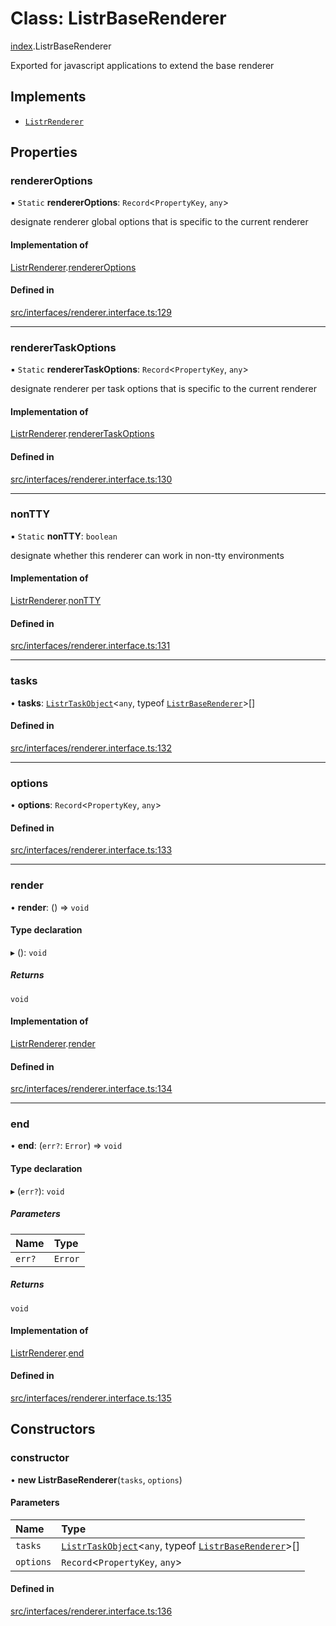 # Class: ListrBaseRenderer

[index](../modules/index.md).ListrBaseRenderer

Exported for javascript applications to extend the base renderer

## Implements

- [`ListrRenderer`](index.ListrRenderer.md)

## Properties

### rendererOptions

▪ `Static` **rendererOptions**: `Record`<`PropertyKey`, `any`\>

designate renderer global options that is specific to the current renderer

#### Implementation of

[ListrRenderer](index.ListrRenderer.md).[rendererOptions](index.ListrRenderer.md#rendereroptions)

#### Defined in

[src/interfaces/renderer.interface.ts:129](https://github.com/cenk1cenk2/listr2/blob/a554689/src/interfaces/renderer.interface.ts#L129)

___

### rendererTaskOptions

▪ `Static` **rendererTaskOptions**: `Record`<`PropertyKey`, `any`\>

designate renderer per task options that is specific to the current renderer

#### Implementation of

[ListrRenderer](index.ListrRenderer.md).[rendererTaskOptions](index.ListrRenderer.md#renderertaskoptions)

#### Defined in

[src/interfaces/renderer.interface.ts:130](https://github.com/cenk1cenk2/listr2/blob/a554689/src/interfaces/renderer.interface.ts#L130)

___

### nonTTY

▪ `Static` **nonTTY**: `boolean`

designate whether this renderer can work in non-tty environments

#### Implementation of

[ListrRenderer](index.ListrRenderer.md).[nonTTY](index.ListrRenderer.md#nontty)

#### Defined in

[src/interfaces/renderer.interface.ts:131](https://github.com/cenk1cenk2/listr2/blob/a554689/src/interfaces/renderer.interface.ts#L131)

___

### tasks

• **tasks**: [`ListrTaskObject`](index.ListrTaskObject.md)<`any`, typeof [`ListrBaseRenderer`](index.ListrBaseRenderer.md)\>[]

#### Defined in

[src/interfaces/renderer.interface.ts:132](https://github.com/cenk1cenk2/listr2/blob/a554689/src/interfaces/renderer.interface.ts#L132)

___

### options

• **options**: `Record`<`PropertyKey`, `any`\>

#### Defined in

[src/interfaces/renderer.interface.ts:133](https://github.com/cenk1cenk2/listr2/blob/a554689/src/interfaces/renderer.interface.ts#L133)

___

### render

• **render**: () => `void`

#### Type declaration

▸ (): `void`

##### Returns

`void`

#### Implementation of

[ListrRenderer](index.ListrRenderer.md).[render](index.ListrRenderer.md#render)

#### Defined in

[src/interfaces/renderer.interface.ts:134](https://github.com/cenk1cenk2/listr2/blob/a554689/src/interfaces/renderer.interface.ts#L134)

___

### end

• **end**: (`err?`: `Error`) => `void`

#### Type declaration

▸ (`err?`): `void`

##### Parameters

| Name | Type |
| :------ | :------ |
| `err?` | `Error` |

##### Returns

`void`

#### Implementation of

[ListrRenderer](index.ListrRenderer.md).[end](index.ListrRenderer.md#end)

#### Defined in

[src/interfaces/renderer.interface.ts:135](https://github.com/cenk1cenk2/listr2/blob/a554689/src/interfaces/renderer.interface.ts#L135)

## Constructors

### constructor

• **new ListrBaseRenderer**(`tasks`, `options`)

#### Parameters

| Name | Type |
| :------ | :------ |
| `tasks` | [`ListrTaskObject`](index.ListrTaskObject.md)<`any`, typeof [`ListrBaseRenderer`](index.ListrBaseRenderer.md)\>[] |
| `options` | `Record`<`PropertyKey`, `any`\> |

#### Defined in

[src/interfaces/renderer.interface.ts:136](https://github.com/cenk1cenk2/listr2/blob/a554689/src/interfaces/renderer.interface.ts#L136)

